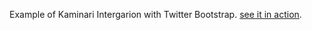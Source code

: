 Example of Kaminari Intergarion with Twitter Bootstrap. [see it in action](http://kaminari-bootstrap-demo.herokuapp.com).
